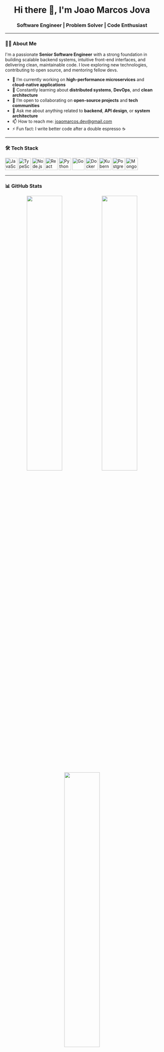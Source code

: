 <!-- README.md for Joao Marcos Jova -->

<h1 align="center">Hi there 👋, I'm Joao Marcos Jova</h1>
<h3 align="center">Software Engineer | Problem Solver | Code Enthusiast</h3>

---

### 👨‍💻 About Me

I'm a passionate **Senior Software Engineer** with a strong foundation in building scalable backend systems, intuitive front-end interfaces, and delivering clean, maintainable code. I love exploring new technologies, contributing to open source, and mentoring fellow devs.

- 🔭 I’m currently working on **high-performance microservices** and **cloud-native applications**
- 🌱 Constantly learning about **distributed systems**, **DevOps**, and **clean architecture**
- 👯 I’m open to collaborating on **open-source projects** and **tech communities**
- 💬 Ask me about anything related to **backend**, **API design**, or **system architecture**
- 📫 How to reach me: [joaomarcos.dev@gmail.com](mailto:joaomarcos.dev@gmail.com)
- ⚡ Fun fact: I write better code after a double espresso ☕

---

### 🛠️ Tech Stack

<p align="left">
  <img src="https://cdn.jsdelivr.net/gh/devicons/devicon/icons/javascript/javascript-original.svg" alt="JavaScript" width="40"/>
  <img src="https://cdn.jsdelivr.net/gh/devicons/devicon/icons/typescript/typescript-original.svg" alt="TypeScript" width="40"/>
  <img src="https://cdn.jsdelivr.net/gh/devicons/devicon/icons/nodejs/nodejs-original.svg" alt="Node.js" width="40"/>
  <img src="https://cdn.jsdelivr.net/gh/devicons/devicon/icons/react/react-original.svg" alt="React" width="40"/>
  <img src="https://cdn.jsdelivr.net/gh/devicons/devicon/icons/python/python-original.svg" alt="Python" width="40"/>
  <img src="https://cdn.jsdelivr.net/gh/devicons/devicon/icons/go/go-original.svg" alt="Go" width="40"/>
  <img src="https://cdn.jsdelivr.net/gh/devicons/devicon/icons/docker/docker-original.svg" alt="Docker" width="40"/>
  <img src="https://cdn.jsdelivr.net/gh/devicons/devicon/icons/kubernetes/kubernetes-plain.svg" alt="Kubernetes" width="40"/>
  <img src="https://cdn.jsdelivr.net/gh/devicons/devicon/icons/postgresql/postgresql-original.svg" alt="PostgreSQL" width="40"/>
  <img src="https://cdn.jsdelivr.net/gh/devicons/devicon/icons/mongodb/mongodb-original.svg" alt="MongoDB" width="40"/>
</p>

---

### 📊 GitHub Stats

<p align="center">
  <img src="https://github-readme-stats.vercel.app/api?username=joaomarcosjova&show_icons=true&theme=github_dark&hide_border=true" width="48%" />
  <img src="https://github-readme-streak-stats.herokuapp.com/?user=joaomarcosjova&theme=github-dark-blue&hide_border=true" width="48%" />
</p>

<p align="center">
  <img src="https://github-readme-stats.vercel.app/api/top-langs/?username=joaomarcosjova&layout=compact&theme=github_dark&hide_border=true" width="48%"/>
</p>

---

### 📫 Let's Connect

<p align="left">
  <a href="https://www.linkedin.com/in/joaomarcosjova/" target="_blank">
    <img src="https://img.shields.io/badge/LinkedIn-%230077B5.svg?&style=for-the-badge&logo=linkedin&logoColor=white" />
  </a>
  <a href="mailto:joaomarcos.dev@gmail.com">
    <img src="https://img.shields.io/badge/Gmail-D14836?style=for-the-badge&logo=gmail&logoColor=white" />
  </a>
  <a href="https://joaomarcos.dev">
    <img src="https://img.shields.io/badge/Portfolio-%23000000.svg?&style=for-the-badge&logo=firefox&logoColor=white" />
  </a>
</p>

---

<!-- GitHub Profile Views -->
<p align="center">
  <img src="https://komarev.com/ghpvc/?username=joaomarcosjova&color=blue&style=flat-square" alt="Profile Views" />
</p>
